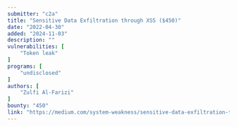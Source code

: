 ```yaml
---
submitter: "c2a"
title: "Sensitive Data Exfiltration through XSS ($450)"
date: "2022-04-30"
added: "2024-11-03"
description: ""
vulnerabilities: [
    "Token leak"
]
programs: [
    "undisclosed"
]
authors: [
    "Zulfi Al-Farizi"
]
bounty: "450"
link: "https://medium.com/system-weakness/sensitive-data-exfiltration-through-xss-450-409162eced3a"
---
```




